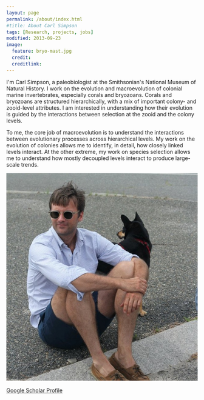 ```yaml
---
layout: page
permalink: /about/index.html
#title: About Carl Simpson
tags: [Research, projects, jobs]
modified: 2013-09-23
image:
  feature: bryo-mast.jpg
  credit: 
  creditlink: 
---
```



I'm Carl Simpson, a paleobiologist at the Smithsonian's National Museum of Natural History. I work on the evolution and macroevolution of colonial marine invertebrates, especially corals and bryozoans. Corals and bryozoans are structured hierarchically, with a mix of important colony- and zooid-level attributes. I am interested in understanding how their evolution is guided by the interactions between selection at the zooid and the colony levels. 

To me, the core job of macroevolution is to understand the interactions between evolutionary processes across hierarchical levels. My work on the evolution of colonies allows me to identify, in detail, how closely linked levels interact. At the other extreme, my work on species selection allows me to understand how mostly decoupled levels interact to produce large-scale trends.


![](/images/me-shorty.jpeg "ShortRound and Me")



<a markdown="0" href="http://scholar.google.com/citations?user=zS8EXIQAAAAJ&hl=en" class="btn">Google Scholar Profile</a>


